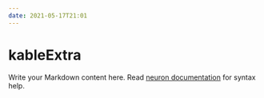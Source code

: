 ```yaml
---
date: 2021-05-17T21:01
---
```


# kableExtra

Write your Markdown content here. Read [neuron documentation](https://neuron.zettel.page/2011404.html) for syntax help.

